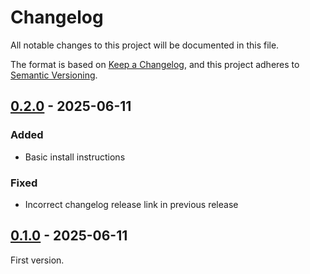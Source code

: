 # Changelog

All notable changes to this project will be documented in this file.

The format is based on [Keep a Changelog](https://keepachangelog.com/en/1.1.0/),
and this project adheres to [Semantic Versioning](https://semver.org/spec/v2.0.0.html).

## [0.2.0] - 2025-06-11

### Added
- Basic install instructions

### Fixed
- Incorrect changelog release link in previous release

## [0.1.0] - 2025-06-11

First version.

[0.1.0]: https://github.com/ubitux/ShaderWorkshop/releases/tag/v0.1.0
[0.2.0]: https://github.com/ubitux/ShaderWorkshop/compare/v0.1.0...v0.2.0
